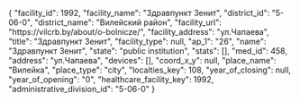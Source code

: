 {
    "facility_id": 1992,
    "facility_name": "Здравпункт Зенит",
    "district_id": "5-06-0",
    "district_name": "Вилейский район",
    "facility_url": "https:\/\/vilcrb.by\/about\/o-bolnicze\/",
    "facility_address": "ул.Чапаева",
    "title": "Здравпункт Зенит",
    "facility_type": null,
    "ap_1": "26",
    "name": "Здравпункт Зенит",
    "state": "public institution",
    "stats": [],
    "med_id": 458,
    "address": "ул.Чапаева",
    "devices": [],
    "coord_x_y": null,
    "place_name": "Вилейка",
    "place_type": "city",
    "localties_key": 108,
    "year_of_closing": null,
    "year_of_opening": "0",
    "healthcare_facility_key": 1992,
    "administrative_division_id": "5-06-0"
}